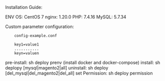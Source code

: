 Installation Guide:

ENV
OS: CentOS 7
nginx: 1.20.0
PHP: 7.4.16
MySQL: 5.7.34

Custom parameter configuration:

        config-example.conf

        key1=value1
        ...........
        keyn=valuen
pre-install:
        sh deploy prenv  (install docker and docker-compose)
install:
        sh deplopy [mysql|magento2|all]
uninstall:
        sh deploy [del_mysql|del_magento2|del_all]
set Permission:
        sh deploy permission
